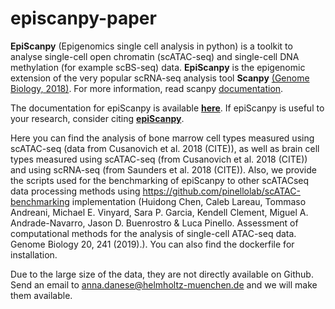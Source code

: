 # episcanpy-paper

**EpiScanpy** (Epigenomics single cell analysis in python) is a toolkit to analyse single-cell open chromatin (scATAC-seq) and single-cell DNA methylation (for example scBS-seq) data. **EpiScanpy** is the epigenomic extension of the very popular scRNA-seq analysis tool **Scanpy** [(Genome Biology, 2018)](https://doi.org/10.1186/s13059-017-1382-0). For more information, read scanpy [documentation](https://scanpy.readthedocs.io). 


The documentation for epiScanpy is available [**here**](https://episcanpy.readthedocs.io/en/latest/). If epiScanpy is useful to your research, consider citing [**epiScanpy**](https://www.biorxiv.org/content/10.1101/648097v1).


Here you can find the analysis of bone marrow cell types measured using scATAC-seq (data from Cusanovich et al. 2018 (CITE)), as well as brain cell types measured using scATAC-seq   (from Cusanovich et al. 2018 (CITE)) and using scRNA-seq (from Saunders et al. 2018 (CITE)). 
Also, we provide the scripts used for the benchmarking of epiScanpy to other scATACseq data processing methods using https://github.com/pinellolab/scATAC-benchmarking implementation (Huidong Chen, Caleb Lareau, Tommaso Andreani, Michael E. Vinyard, Sara P. Garcia, Kendell Clement, Miguel A. Andrade-Navarro, Jason D. Buenrostro & Luca Pinello. Assessment of computational methods for the analysis of single-cell ATAC-seq data. Genome Biology 20, 241 (2019).).
You can also find the dockerfile for installation.

Due to the large size of the data, they are not directly available on Github. Send an email to anna.danese@helmholtz-muenchen.de and we will make them available.
